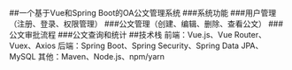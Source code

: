 ##一个基于Vue和Spring Boot的OA公文管理系统
###系统功能
###用户管理（注册、登录、权限管理）
###公文管理（创建、编辑、删除、查看公文）
###公文审批流程
###公文查询和统计
##技术栈
前端：Vue.js、Vue Router、Vuex、Axios
后端：Spring Boot、Spring Security、Spring Data JPA、MySQL
其他：Maven、Node.js、npm/yarn
